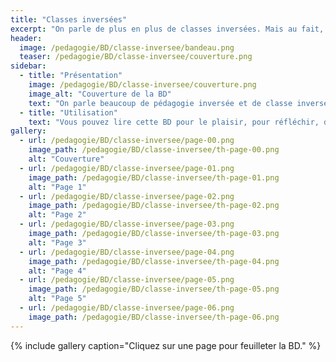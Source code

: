 ```yaml
---
title: "Classes inversées"
excerpt: "On parle de plus en plus de classes inversées. Mais au fait, c'est quoi ?"
header:
  image: /pedagogie/BD/classe-inversee/bandeau.png
  teaser: /pedagogie/BD/classe-inversee/couverture.png
sidebar:
  - title: "Présentation"
    image: /pedagogie/BD/classe-inversee/couverture.png
    image_alt: "Couverture de la BD"
    text: "On parle beaucoup de pédagogie inversée et de classe inversée, mais qu'est ce que c'est exactement ? Y a-t-il une seule modalité de classe inversée ?"
  - title: "Utilisation"
    text: "Vous pouvez lire cette BD pour le plaisir, pour réfléchir, dans des ateliers de formation, pour sensibiliser, ..."
gallery:
  - url: /pedagogie/BD/classe-inversee/page-00.png
    image_path: /pedagogie/BD/classe-inversee/th-page-00.png
    alt: "Couverture"
  - url: /pedagogie/BD/classe-inversee/page-01.png
    image_path: /pedagogie/BD/classe-inversee/th-page-01.png
    alt: "Page 1"
  - url: /pedagogie/BD/classe-inversee/page-02.png
    image_path: /pedagogie/BD/classe-inversee/th-page-02.png
    alt: "Page 2"
  - url: /pedagogie/BD/classe-inversee/page-03.png
    image_path: /pedagogie/BD/classe-inversee/th-page-03.png
    alt: "Page 3"
  - url: /pedagogie/BD/classe-inversee/page-04.png
    image_path: /pedagogie/BD/classe-inversee/th-page-04.png
    alt: "Page 4"
  - url: /pedagogie/BD/classe-inversee/page-05.png
    image_path: /pedagogie/BD/classe-inversee/th-page-05.png
    alt: "Page 5"
  - url: /pedagogie/BD/classe-inversee/page-06.png
    image_path: /pedagogie/BD/classe-inversee/th-page-06.png
---
```


{% include gallery caption="Cliquez sur une page pour feuilleter la BD." %}


